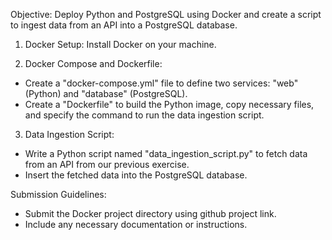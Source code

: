 Objective: Deploy Python and PostgreSQL using Docker and create a script to ingest data from an API into a PostgreSQL database.

1. Docker Setup: Install Docker on your machine.

2. Docker Compose and Dockerfile:
- Create a "docker-compose.yml" file to define two services: "web" (Python) and "database" (PostgreSQL).
- Create a "Dockerfile" to build the Python image, copy necessary files, and specify the command to run the data ingestion script.

3. Data Ingestion Script:
- Write a Python script named "data_ingestion_script.py" to fetch data from an API from our previous exercise.
- Insert the fetched data into the PostgreSQL database.


Submission Guidelines:

- Submit the Docker project directory using github project link.
- Include any necessary documentation or instructions.
